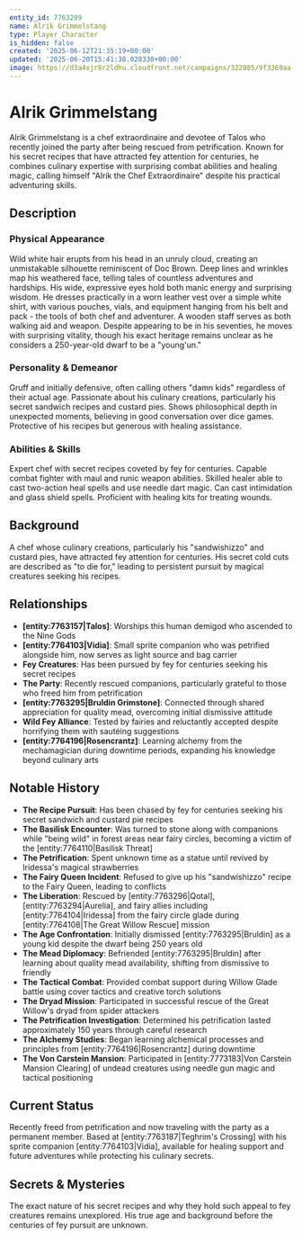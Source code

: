 ```yaml
---
entity_id: 7763289
name: Alrik Grimmelstang
type: Player Character
is_hidden: false
created: '2025-06-12T21:35:19+00:00'
updated: '2025-06-20T15:41:38.028330+00:00'
image: https://d3a4xjr8r2ldhu.cloudfront.net/campaigns/322885/9f3369aa-0dbb-4245-8e1e-25c3f63f81ec.jpg
---
```


# Alrik Grimmelstang

Alrik Grimmelstang is a chef extraordinaire and devotee of Talos who recently joined the party after being rescued from petrification. Known for his secret recipes that have attracted fey attention for centuries, he combines culinary expertise with surprising combat abilities and healing magic, calling himself "Alrik the Chef Extraordinaire" despite his practical adventuring skills.

## Description

### Physical Appearance

Wild white hair erupts from his head in an unruly cloud, creating an unmistakable silhouette reminiscent of Doc Brown. Deep lines and wrinkles map his weathered face, telling tales of countless adventures and hardships. His wide, expressive eyes hold both manic energy and surprising wisdom. He dresses practically in a worn leather vest over a simple white shirt, with various pouches, vials, and equipment hanging from his belt and pack - the tools of both chef and adventurer. A wooden staff serves as both walking aid and weapon. Despite appearing to be in his seventies, he moves with surprising vitality, though his exact heritage remains unclear as he considers a 250-year-old dwarf to be a "young'un."

### Personality & Demeanor

Gruff and initially defensive, often calling others "damn kids" regardless of their actual age. Passionate about his culinary creations, particularly his secret sandwich recipes and custard pies. Shows philosophical depth in unexpected moments, believing in good conversation over dice games. Protective of his recipes but generous with healing assistance.

### Abilities & Skills

Expert chef with secret recipes coveted by fey for centuries. Capable combat fighter with maul and runic weapon abilities. Skilled healer able to cast two-action heal spells and use needle dart magic. Can cast intimidation and glass shield spells. Proficient with healing kits for treating wounds.

## Background

A chef whose culinary creations, particularly his "sandwishizzo" and custard pies, have attracted fey attention for centuries. His secret cold cuts are described as "to die for," leading to persistent pursuit by magical creatures seeking his recipes.

## Relationships

- **[entity:7763157|Talos]**: Worships this human demigod who ascended to the Nine Gods
- **[entity:7764103|Vidia]**: Small sprite companion who was petrified alongside him, now serves as light source and bag carrier
- **Fey Creatures**: Has been pursued by fey for centuries seeking his secret recipes
- **The Party**: Recently rescued companions, particularly grateful to those who freed him from petrification
- **[entity:7763295|Bruldin Grimstone]**: Connected through shared appreciation for quality mead, overcoming initial dismissive attitude
- **Wild Fey Alliance**: Tested by fairies and reluctantly accepted despite horrifying them with sautéing suggestions
- **[entity:7764196|Rosencrantz]**: Learning alchemy from the mechamagician during downtime periods, expanding his knowledge beyond culinary arts

## Notable History

- **The Recipe Pursuit**: Has been chased by fey for centuries seeking his secret sandwich and custard pie recipes
- **The Basilisk Encounter**: Was turned to stone along with companions while "being wild" in forest areas near fairy circles, becoming a victim of the [entity:7764110|Basilisk Threat]
- **The Petrification**: Spent unknown time as a statue until revived by Iridessa's magical strawberries
- **The Fairy Queen Incident**: Refused to give up his "sandwishizzo" recipe to the Fairy Queen, leading to conflicts
- **The Liberation**: Rescued by [entity:7763296|Qotal], [entity:7763294|Aurelia], and fairy allies including [entity:7764104|Iridessa] from the fairy circle glade during [entity:7764108|The Great Willow Rescue] mission
- **The Age Confrontation**: Initially dismissed [entity:7763295|Bruldin] as a young kid despite the dwarf being 250 years old
- **The Mead Diplomacy**: Befriended [entity:7763295|Bruldin] after learning about quality mead availability, shifting from dismissive to friendly
- **The Tactical Combat**: Provided combat support during Willow Glade battle using cover tactics and creative torch solutions
- **The Dryad Mission**: Participated in successful rescue of the Great Willow's dryad from spider attackers
- **The Petrification Investigation**: Determined his petrification lasted approximately 150 years through careful research
- **The Alchemy Studies**: Began learning alchemical processes and principles from [entity:7764196|Rosencrantz] during downtime
- **The Von Carstein Mansion**: Participated in [entity:7773183|Von Carstein Mansion Clearing] of undead creatures using needle gun magic and tactical positioning

## Current Status

Recently freed from petrification and now traveling with the party as a permanent member. Based at [entity:7763187|Teghrim's Crossing] with his sprite companion [entity:7764103|Vidia], available for healing support and future adventures while protecting his culinary secrets.

## Secrets & Mysteries

The exact nature of his secret recipes and why they hold such appeal to fey creatures remains unexplored. His true age and background before the centuries of fey pursuit are unknown.